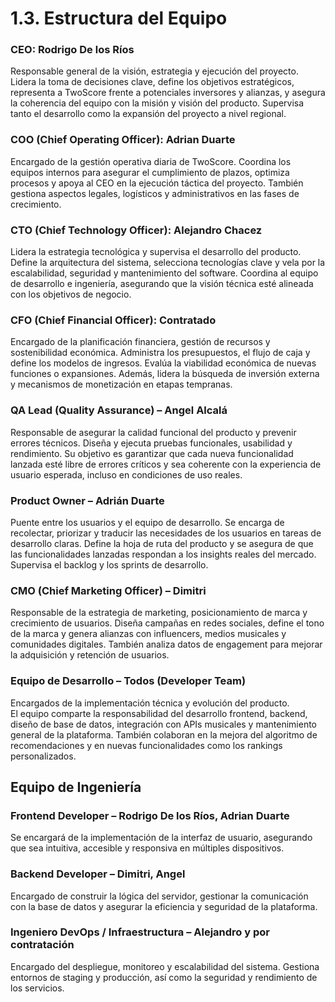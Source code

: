 # 1.3. Estructura del Equipo

### CEO: Rodrigo De los Ríos
Responsable general de la visión, estrategia y ejecución del proyecto.
Lidera la toma de decisiones clave, define los objetivos estratégicos, representa a TwoScore frente a potenciales inversores y alianzas, y asegura la coherencia del equipo con la misión y visión del producto. Supervisa tanto el desarrollo como la expansión del proyecto a nivel regional.

### COO (Chief Operating Officer): Adrian Duarte
Encargado de la gestión operativa diaria de TwoScore.
Coordina los equipos internos para asegurar el cumplimiento de plazos, optimiza procesos y apoya al CEO en la ejecución táctica del proyecto. También gestiona aspectos legales, logísticos y administrativos en las fases de crecimiento.

### CTO (Chief Technology Officer): Alejandro Chacez
Lidera la estrategia tecnológica y supervisa el desarrollo del producto.
Define la arquitectura del sistema, selecciona tecnologías clave y vela por la escalabilidad, seguridad y mantenimiento del software. Coordina al equipo de desarrollo e ingeniería, asegurando que la visión técnica esté alineada con los objetivos de negocio.


### CFO (Chief Financial Officer): Contratado
Encargado de la planificación financiera, gestión de recursos y sostenibilidad económica.
Administra los presupuestos, el flujo de caja y define los modelos de ingresos. Evalúa la viabilidad económica de nuevas funciones o expansiones. Además, lidera la búsqueda de inversión externa y mecanismos de monetización en etapas tempranas.

### QA Lead (Quality Assurance) – Angel Alcalá
Responsable de asegurar la calidad funcional del producto y prevenir errores técnicos.
Diseña y ejecuta pruebas funcionales, usabilidad y rendimiento. Su objetivo es garantizar que cada nueva funcionalidad lanzada esté libre de errores críticos y sea coherente con la experiencia de usuario esperada, incluso en condiciones de uso reales.

### Product Owner – Adrián Duarte
Puente entre los usuarios y el equipo de desarrollo.
Se encarga de recolectar, priorizar y traducir las necesidades de los usuarios en tareas de desarrollo claras. Define la hoja de ruta del producto y se asegura de que las funcionalidades lanzadas respondan a los insights reales del mercado. Supervisa el backlog y los sprints de desarrollo.

### CMO (Chief Marketing Officer) – Dimitri
Responsable de la estrategia de marketing, posicionamiento de marca y crecimiento de usuarios.
Diseña campañas en redes sociales, define el tono de la marca y genera alianzas con influencers, medios musicales y comunidades digitales. También analiza datos de engagement para mejorar la adquisición y retención de usuarios.

### Equipo de Desarrollo – Todos (Developer Team)
Encargados de la implementación técnica y evolución del producto.  
El equipo comparte la responsabilidad del desarrollo frontend, backend, diseño de base de datos, integración con APIs musicales y mantenimiento general de la plataforma. También colaboran en la mejora del algoritmo de recomendaciones y en nuevas funcionalidades como los rankings personalizados.

## Equipo de Ingeniería
### Frontend Developer – Rodrigo De los Ríos, Adrian Duarte

Se encargará de la implementación de la interfaz de usuario, asegurando que sea intuitiva, accesible y responsiva en múltiples dispositivos.

### Backend Developer – Dimitri, Angel

Encargado de construir la lógica del servidor, gestionar la comunicación con la base de datos y asegurar la eficiencia y seguridad de la plataforma.

### Ingeniero DevOps / Infraestructura – Alejandro y por contratación

Encargado del despliegue, monitoreo y escalabilidad del sistema. Gestiona entornos de staging y producción, así como la seguridad y rendimiento de los servicios.